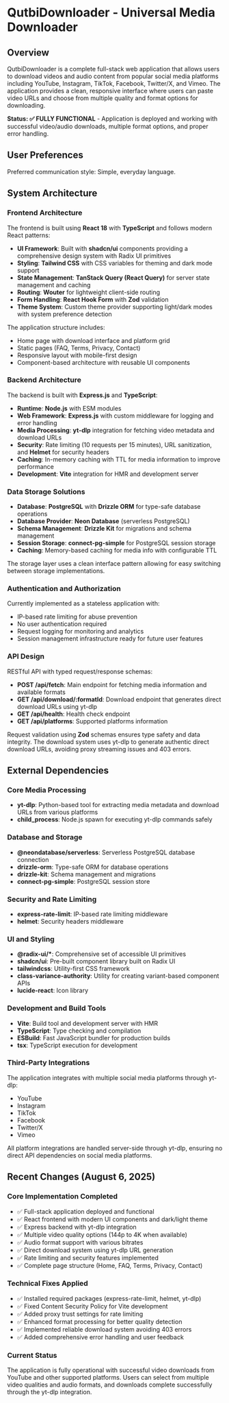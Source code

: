 # QutbiDownloader - Universal Media Downloader

## Overview

QutbiDownloader is a complete full-stack web application that allows users to download videos and audio content from popular social media platforms including YouTube, Instagram, TikTok, Facebook, Twitter/X, and Vimeo. The application provides a clean, responsive interface where users can paste video URLs and choose from multiple quality and format options for downloading.

**Status: ✅ FULLY FUNCTIONAL** - Application is deployed and working with successful video/audio downloads, multiple format options, and proper error handling.

## User Preferences

Preferred communication style: Simple, everyday language.

## System Architecture

### Frontend Architecture
The frontend is built using **React 18** with **TypeScript** and follows modern React patterns:

- **UI Framework**: Built with **shadcn/ui** components providing a comprehensive design system with Radix UI primitives
- **Styling**: **Tailwind CSS** with CSS variables for theming and dark mode support
- **State Management**: **TanStack Query (React Query)** for server state management and caching
- **Routing**: **Wouter** for lightweight client-side routing
- **Form Handling**: **React Hook Form** with **Zod** validation
- **Theme System**: Custom theme provider supporting light/dark modes with system preference detection

The application structure includes:
- Home page with download interface and platform grid
- Static pages (FAQ, Terms, Privacy, Contact)
- Responsive layout with mobile-first design
- Component-based architecture with reusable UI components

### Backend Architecture
The backend is built with **Express.js** and **TypeScript**:

- **Runtime**: **Node.js** with ESM modules
- **Web Framework**: **Express.js** with custom middleware for logging and error handling
- **Media Processing**: **yt-dlp** integration for fetching video metadata and download URLs
- **Security**: Rate limiting (10 requests per 15 minutes), URL sanitization, and **Helmet** for security headers
- **Caching**: In-memory caching with TTL for media information to improve performance
- **Development**: **Vite** integration for HMR and development server

### Data Storage Solutions
- **Database**: **PostgreSQL** with **Drizzle ORM** for type-safe database operations
- **Database Provider**: **Neon Database** (serverless PostgreSQL)
- **Schema Management**: **Drizzle Kit** for migrations and schema management
- **Session Storage**: **connect-pg-simple** for PostgreSQL session storage
- **Caching**: Memory-based caching for media info with configurable TTL

The storage layer uses a clean interface pattern allowing for easy switching between storage implementations.

### Authentication and Authorization
Currently implemented as a stateless application with:
- IP-based rate limiting for abuse prevention
- No user authentication required
- Request logging for monitoring and analytics
- Session management infrastructure ready for future user features

### API Design
RESTful API with typed request/response schemas:
- **POST /api/fetch**: Main endpoint for fetching media information and available formats
- **GET /api/download/:formatId**: Download endpoint that generates direct download URLs using yt-dlp
- **GET /api/health**: Health check endpoint
- **GET /api/platforms**: Supported platforms information

Request validation using **Zod** schemas ensures type safety and data integrity. The download system uses yt-dlp to generate authentic direct download URLs, avoiding proxy streaming issues and 403 errors.

## External Dependencies

### Core Media Processing
- **yt-dlp**: Python-based tool for extracting media metadata and download URLs from various platforms
- **child_process**: Node.js spawn for executing yt-dlp commands safely

### Database and Storage
- **@neondatabase/serverless**: Serverless PostgreSQL database connection
- **drizzle-orm**: Type-safe ORM for database operations
- **drizzle-kit**: Schema management and migrations
- **connect-pg-simple**: PostgreSQL session store

### Security and Rate Limiting
- **express-rate-limit**: IP-based rate limiting middleware
- **helmet**: Security headers middleware

### UI and Styling
- **@radix-ui/\***: Comprehensive set of accessible UI primitives
- **shadcn/ui**: Pre-built component library built on Radix UI
- **tailwindcss**: Utility-first CSS framework
- **class-variance-authority**: Utility for creating variant-based component APIs
- **lucide-react**: Icon library

### Development and Build Tools
- **Vite**: Build tool and development server with HMR
- **TypeScript**: Type checking and compilation
- **ESBuild**: Fast JavaScript bundler for production builds
- **tsx**: TypeScript execution for development

### Third-Party Integrations
The application integrates with multiple social media platforms through yt-dlp:
- YouTube
- Instagram  
- TikTok
- Facebook
- Twitter/X
- Vimeo

All platform integrations are handled server-side through yt-dlp, ensuring no direct API dependencies on social media platforms.

## Recent Changes (August 6, 2025)

### Core Implementation Completed
- ✅ Full-stack application deployed and functional
- ✅ React frontend with modern UI components and dark/light theme
- ✅ Express backend with yt-dlp integration
- ✅ Multiple video quality options (144p to 4K when available)
- ✅ Audio format support with various bitrates
- ✅ Direct download system using yt-dlp URL generation
- ✅ Rate limiting and security features implemented
- ✅ Complete page structure (Home, FAQ, Terms, Privacy, Contact)

### Technical Fixes Applied
- ✅ Installed required packages (express-rate-limit, helmet, yt-dlp)
- ✅ Fixed Content Security Policy for Vite development
- ✅ Added proxy trust settings for rate limiting
- ✅ Enhanced format processing for better quality detection
- ✅ Implemented reliable download system avoiding 403 errors
- ✅ Added comprehensive error handling and user feedback

### Current Status
The application is fully operational with successful video downloads from YouTube and other supported platforms. Users can select from multiple video qualities and audio formats, and downloads complete successfully through the yt-dlp integration.